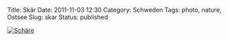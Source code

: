 Title: Skär
Date: 2011-11-03 12:30
Category: Schweden
Tags: photo, nature, Ostsee
Slug: skar
Status: published

[![Schäre](/pic/skarmontage1_s.jpg "Schäre")](/pic/skarmontage1_l.jpg)

